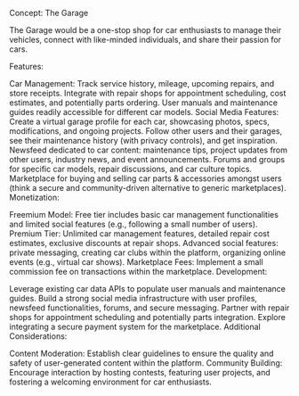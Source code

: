 Concept: The Garage

The Garage would be a one-stop shop for car enthusiasts to manage their vehicles, connect with like-minded individuals, and share their passion for cars.

Features:

Car Management:
Track service history, mileage, upcoming repairs, and store receipts.
Integrate with repair shops for appointment scheduling, cost estimates, and potentially parts ordering.
User manuals and maintenance guides readily accessible for different car models.
Social Media Features:
Create a virtual garage profile for each car, showcasing photos, specs, modifications, and ongoing projects.
Follow other users and their garages, see their maintenance history (with privacy controls), and get inspiration.
Newsfeed dedicated to car content: maintenance tips, project updates from other users, industry news, and event announcements.
Forums and groups for specific car models, repair discussions, and car culture topics.
Marketplace for buying and selling car parts & accessories amongst users (think a secure and community-driven alternative to generic marketplaces).
Monetization:

Freemium Model:
Free tier includes basic car management functionalities and limited social features (e.g., following a small number of users).
Premium Tier:
Unlimited car management features, detailed repair cost estimates, exclusive discounts at repair shops.
Advanced social features: private messaging, creating car clubs within the platform, organizing online events (e.g., virtual car shows).
Marketplace Fees: Implement a small commission fee on transactions within the marketplace.
Development:

Leverage existing car data APIs to populate user manuals and maintenance guides.
Build a strong social media infrastructure with user profiles, newsfeed functionalities, forums, and secure messaging.
Partner with repair shops for appointment scheduling and potentially parts integration.
Explore integrating a secure payment system for the marketplace.
Additional Considerations:

Content Moderation: Establish clear guidelines to ensure the quality and safety of user-generated content within the platform.
Community Building: Encourage interaction by hosting contests, featuring user projects, and fostering a welcoming environment for car enthusiasts.
